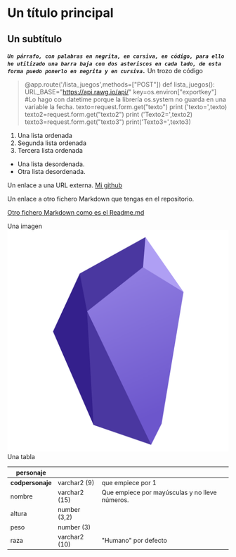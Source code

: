 # Un título principal
## Un subtítulo
**_`Un párrafo, con palabras en negrita, en cursiva, en código, para ello he utilizado una barra baja con dos asteriscos en cada lado, de esta forma puedo ponerlo en negrita y en cursiva.`_**
Un trozo de código
>@app.route('/lista_juegos',methods=["POST"])
def lista_juegos():
    URL_BASE="https://api.rawg.io/api/"
    key=os.environ["exportkey"]
    #Lo hago con datetime porque la librería os.system no guarda en una variable la fecha.
    texto=request.form.get("texto")
    print ('texto=',texto)
    texto2=request.form.get("texto2")
    print ('Texto2=',texto2)
    texto3=request.form.get("texto3")
    print('Texto3=',texto3)

1. Una lista ordenada
2. Segunda lista ordenada
3.  Tercera lista ordenada

- Una lista desordenada.
- Otra lista desordenada.

Un enlace a una URL externa.
[Mi github](https://www.github.com/evanticks)

Un enlace a otro fichero Markdown que tengas en el repositorio.

[Otro fichero Markdown como es el Readme.md](https://github.com/Evanticks/prueba_Antonio_Marchan/blob/main/README.md)

Una imagen
![alt text](obsidian.png)
Una tabla

| personaje | | |
| ----- | -----| ----- |
| **codpersonaje** | varchar2 (9) | que empiece por 1
| nombre | varchar2 (15) | Que empiece por mayúsculas y no lleve números. |
| altura | number (3,2) |
| peso | number (3) |
| raza | varchar2 (10) | "Humano" por defecto
